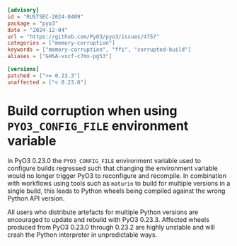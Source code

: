 ```toml
[advisory]
id = "RUSTSEC-2024-0409"
package = "pyo3"
date = "2024-12-04"
url = "https://github.com/PyO3/pyo3/issues/4757"
categories = ["memory-corruption"]
keywords = ["memory-corruption", "ffi", "corrupted-build"]
aliases = ["GHSA-vxcf-c7mx-pg53"]

[versions]
patched = [">= 0.23.3"]
unaffected = ["< 0.23.0"]
```

# Build corruption when using `PYO3_CONFIG_FILE` environment variable

In PyO3 0.23.0 the `PYO3_CONFIG_FILE` environment variable used to configure builds regressed such that changing the environment variable would no longer trigger PyO3 to reconfigure and recompile. In combination with workflows using tools such as `maturin` to build for multiple versions in a single build, this leads to Python wheels being compiled against the wrong Python API version.

All users who distribute artefacts for multiple Python versions are encouraged to update and rebuild with PyO3 0.23.3. Affected wheels produced from PyO3 0.23.0 through 0.23.2 are highly unstable and will crash the Python interpreter in unpredictable ways.

